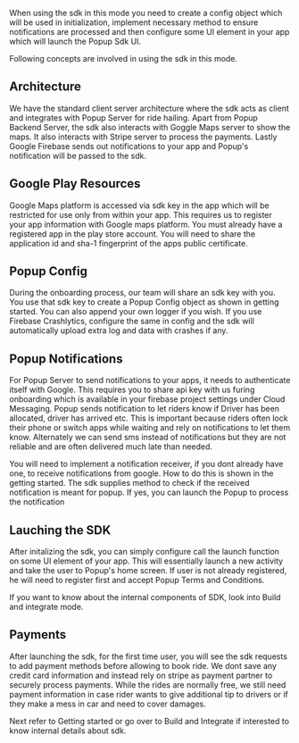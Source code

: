 
When using the sdk in this mode you need to create a config object which will be used in initialization, 
implement necessary method to ensure notifications are processed 
and then configure some UI element in your app which will launch the Popup Sdk UI.

Following concepts are involved in using the sdk in this mode.

## Architecture
We have the standard client server architecture where the sdk acts as client and integrates with Popup Server for ride hailing.
Apart from Popup Backend Server, the sdk also interacts with Goggle Maps server to show the maps. It also interacts with Stripe server to process the payments. Lastly Google Firebase sends out notifications to your app and Popup's notification will be passed to the sdk.

## Google Play Resources
Google Maps platform is accessed via sdk key in the app which will be restricted for use only from within your app.
This requires us to register your app information with Google maps platform.
You must already have a registered app in the play store account. You will need to share the application id and sha-1 fingerprint of the apps public certificate. 

## Popup Config
During the onboarding process, our team will share an sdk key with you. You use that sdk key to create a Popup Config object as shown in getting started. You can also append your own logger if you wish. If you use Firebase Crashlytics, configure the same in config and the sdk will automatically upload extra log and data with crashes if any.

## Popup Notifications
For Popup Server to send notifications to your apps, it needs to authenticate itself with Google. This requires you to share api key with us furing onboarding which is available in your firebase project settings under Cloud Messaging.
Popup sends notification to let riders know if Driver has been allocated, driver has arrived etc. This is important because riders often lock their phone or switch apps while waiting and rely on notifications to let them know. 
Alternately we can send sms instead of notifications but they are not reliable and are often delivered much late than needed.

You will need to implement a notification receiver, if you dont already have one, to receive notifications from google. How to do this is shown in the getting started. The sdk supplies method to check if the received notification is meant for popup. If yes, you can launch the Popup to process the notification

## Lauching the SDK
After initalizing the sdk, you can simply configure call the launch function on some UI element of your app.
This will essentially launch a new activity and take the user to Popup's home screen. If user is not already registered, he will need to register first and accept Popup Terms and Conditions.

If you want to know about the internal components of SDK, look into Build and integrate mode.

## Payments
After launching the sdk, for the first time user, you will see the sdk requests to add payment methods before allowing to book ride.
We dont save any credit card information and instead rely on stripe as payment partner to securely process payments.
While the rides are normally free, we still need payment information in case rider wants to give additional tip to drivers or if they make a mess in car and need to cover damages.

Next refer to Getting started or go over to Build and Integrate if interested to know internal details about sdk.
